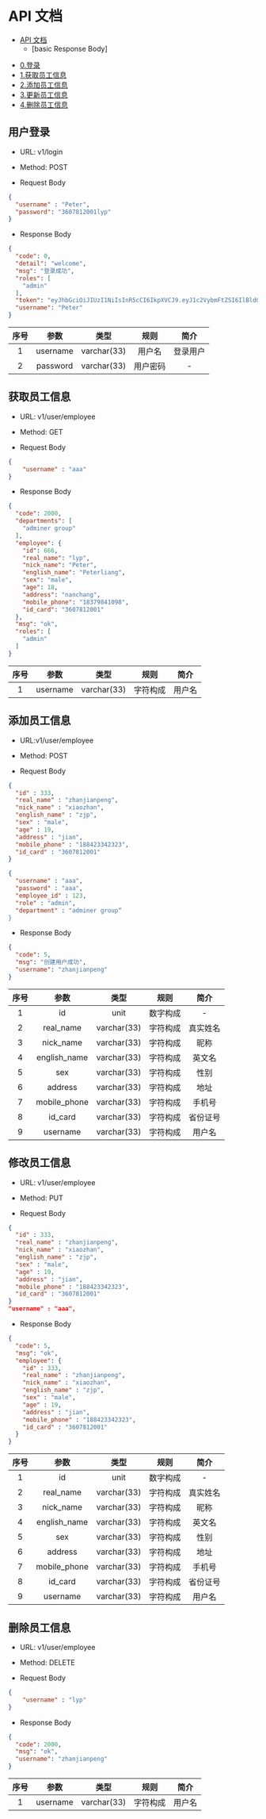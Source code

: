 # API 文档
- [API 文档](#api---)
	+ [basic Response Body]
* [0.登录](#0---)
* [1.获取员工信息](#1---)
* [2.添加员工信息](#2----)
* [3.更新员工信息](#3-----)
* [4.删除员工信息](#4------)

## 用户登录
- URL: v1/login

- Method: POST

- Request Body

```json
{
  "username" : "Peter",
  "password": "3607812001lyp"
}
```

- Response Body

```json
{
  "code": 0,
  "detail": "welcome",
  "msg": "登录成功",
  "roles": [
    "admin"
  ],
  "token": "eyJhbGciOiJIUzI1NiIsInR5cCI6IkpXVCJ9.eyJ1c2VybmFtZSI6IlBldGVyIiwicm9sZXMiOlsiYWRtaW4iXSwiZXhwIjoxNjA4NTM0NjIyLCJpc3MiOiJnby1zeXMtZW1wbG95ZWUifQ.Eezj0z8o2i0Map_cKygRsRvv1YkHktwQZyP9zsDsFJE",
  "username": "Peter"
}
```

| 序号 |   参数    |     类型      |         规则          |    简介    |
| :--: | :-------: | :-----------: | :-------------------: | :--------: |
| 1 | username | varchar(33) | 用户名 | 登录用户 |
| 2 | password |varchar(33)  | 用户密码 | - |

## 获取员工信息
- URL: v1/user/employee

- Method: GET

- Request Body

```json
{
	"username" : "aaa"
}
```

- Response Body

```json
{
  "code": 2000,
  "departments": [
    "adminer group"
  ],
  "employee": {
    "id": 666,
    "real_name": "lyp",
    "nick_name": "Peter",
    "english_name": "Peterliang",
    "sex": "male",
    "age": 18,
    "address": "nanchang",
    "mobile_phone": "18379841098",
    "id_card": "3607812001"
  },
  "msg": "ok",
  "roles": [
    "admin"
  ]
}
```

| 序号 |   参数    |     类型      |         规则          |    简介    |
| :--: | :-------: | :-----------: | :-------------------: | :--------: |
|1 | username | varchar(33) | 字符构成  | 用户名  |

## 添加员工信息

- URL:v1/user/employee

- Method: POST

- Request Body

```json
{
  "id" : 333,
  "real_name" : "zhanjianpeng",
  "nick_name" : "xiaozhan",
  "english_name" : "zjp",
  "sex" : "male",
  "age" : 19,
  "address" : "jian",
  "mobile_phone" : "188423342323",
  "id_card" : "3607812001"
}
```
```json
{
  "username" : "aaa",
  "password" : "aaa",
  "employee_id" : 123,
  "role" : "admin",
  "department" : "adminer group“
}
```

- Response Body

```json
{
  "code": 5,
  "msg": "创建用户成功",
  "username": "zhanjianpeng"
}
```
| 序号 |   参数    |     类型      |         规则          |    简介    |
| :--: | :-------: | :-----------: | :-------------------: | :--------: |
|  1   | id  |     unit      |       数字构成       |     -      |
| 2 | real_name | varchar(33) | 字符构成  | 真实姓名  |
| 3 | nick_name | varchar(33) | 字符构成  | 昵称  |
| 4 | english_name | varchar(33) | 字符构成  | 英文名  |
| 5 | sex | varchar(33) | 字符构成  | 性别  |
| 6 | address | varchar(33) | 字符构成  | 地址  |
| 7 | mobile_phone | varchar(33) | 字符构成  | 手机号  |
| 8 | id_card | varchar(33) | 字符构成  | 省份证号  |
|9 | username | varchar(33) | 字符构成  | 用户名  |

## 修改员工信息

- URL: v1/user/employee

- Method: PUT

- Request Body

```json
{
  "id" : 333,
  "real_name" : "zhanjianpeng",
  "nick_name" : "xiaozhan",
  "english_name" : "zjp",
  "sex" : "male",
  "age" : 19,
  "address" : "jian",
  "mobile_phone" : "188423342323",
  "id_card" : "3607812001"
}
"username" : "aaa",
```

- Response Body

```json
{
  "code": 5,
  "msg": "ok",
  "employee": {
    "id" : 333,
    "real_name" : "zhanjianpeng",
    "nick_name" : "xiaozhan",
    "english_name" : "zjp",
    "sex" : "male",
    "age" : 19,
    "address" : "jian",
    "mobile_phone" : "188423342323",
    "id_card" : "3607812001"
  }
}
```
| 序号 |   参数    |     类型      |         规则          |    简介    |
| :--: | :-------: | :-----------: | :-------------------: | :--------: |
|  1   | id  |     unit      |       数字构成       |     -      |
| 2 | real_name | varchar(33) | 字符构成  | 真实姓名  |
| 3 | nick_name | varchar(33) | 字符构成  | 昵称  |
| 4 | english_name | varchar(33) | 字符构成  | 英文名  |
| 5 | sex | varchar(33) | 字符构成  | 性别  |
| 6 | address | varchar(33) | 字符构成  | 地址  |
| 7 | mobile_phone | varchar(33) | 字符构成  | 手机号  |
| 8 | id_card | varchar(33) | 字符构成  | 省份证号  |
|9 | username | varchar(33) | 字符构成  | 用户名  |

## 删除员工信息

- URL: v1/user/employee

- Method: DELETE

- Request Body

```json
{
	"username" : "lyp" 
}
```

- Response Body

```json
{
  "code": 2000,
  "msg": "ok",
  "username": "zhanjianpeng"
}
```
| 序号 |   参数    |     类型      |         规则          |    简介    |
| :--: | :-------: | :-----------: | :-------------------: | :--------: |
| 1 | username | varchar(33) | 字符构成  | 用户名  |